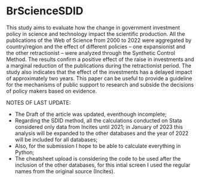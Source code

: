 # BrScienceSDID
This study aims to evaluate how the change in government investment policy in science and technology impact the scientific production. All the publications of the Web of Science from 2000 to 2022 were aggregated by country/region and the effect of different policies – one expansionist and the other retractionist – were analyzed through the Synthetic Control Method. The results confirm a positive effect of the raise in investments and a marginal reduction of the publications during the retractionist period. The study also indicates that the effect of the investments has a delayed impact of approximately two years. This paper can be useful to provide a guideline for the mechanisms of public support to research and subside the decisions of policy makers based on evidence.

NOTES OF LAST UPDATE:
- The Draft of the article was updated, eventhough incomplete;
- Regarding the SDID method, all the calculations conducted on Stata considered only data from Incites until 2021; in January of 2023 this analysis will be expanded to the other databases and the year of 2022 will be included for all databases;
- Also, for the submission I hope to be able to calculate everything in Python;
- The cheatsheet upload is considering the code to be used after the inclusion of the other databases, for this intial screen I used the regular names from the original source (Incites).
